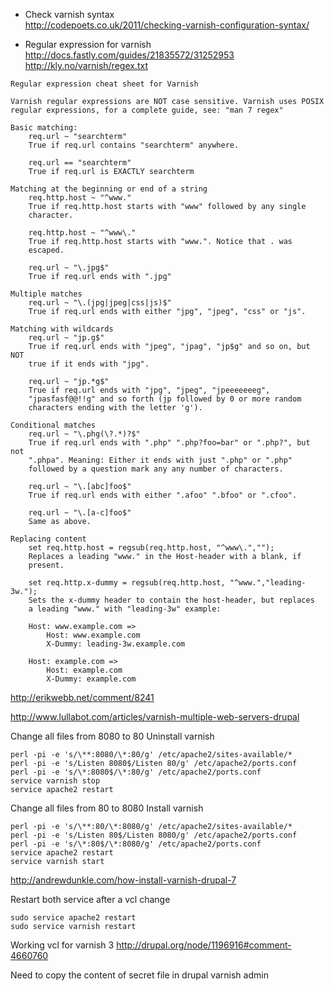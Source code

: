 * Check varnish syntax    
http://codepoets.co.uk/2011/checking-varnish-configuration-syntax/

* Regular expression for varnish    
http://docs.fastly.com/guides/21835572/31252953
http://kly.no/varnish/regex.txt


````
Regular expression cheat sheet for Varnish

Varnish regular expressions are NOT case sensitive. Varnish uses POSIX
regular expressions, for a complete guide, see: "man 7 regex"

Basic matching:
	req.url ~ "searchterm"
	True if req.url contains "searchterm" anywhere.

	req.url == "searchterm"
	True if req.url is EXACTLY searchterm

Matching at the beginning or end of a string
	req.http.host ~ "^www."
	True if req.http.host starts with "www" followed by any single
	character.

	req.http.host ~ "^www\."
	True if req.http.host starts with "www.". Notice that . was
	escaped.

	req.url ~ "\.jpg$"
	True if req.url ends with ".jpg"

Multiple matches
	req.url ~ "\.(jpg|jpeg|css|js)$"
	True if req.url ends with either "jpg", "jpeg", "css" or "js".

Matching with wildcards
	req.url ~ "jp.g$"
	True if req.url ends with "jpeg", "jpag", "jp$g" and so on, but NOT
	true if it ends with "jpg".

	req.url ~ "jp.*g$"
	True if req.url ends with "jpg", "jpeg", "jpeeeeeeeg",
	"jpasfasf@@!!g" and so forth (jp followed by 0 or more random
	characters ending with the letter 'g').

Conditional matches
	req.url ~ "\.phg(\?.*)?$"
	True if req.url ends with ".php" ".php?foo=bar" or ".php?", but not
	".phpa". Meaning: Either it ends with just ".php" or ".php"
	followed by a question mark any any number of characters.

	req.url ~ "\.[abc]foo$"
	True if req.url ends with either ".afoo" ".bfoo" or ".cfoo".

	req.url ~ "\.[a-c]foo$"
	Same as above.

Replacing content
	set req.http.host = regsub(req.http.host, "^www\.","");
	Replaces a leading "www." in the Host-header with a blank, if
	present.

	set req.http.x-dummy = regsub(req.http.host, "^www.","leading-3w.");
	Sets the x-dummy header to contain the host-header, but replaces
	a leading "www." with "leading-3w" example:

	Host: www.example.com => 
		Host: www.example.com
		X-Dummy: leading-3w.example.com

	Host: example.com =>
		Host: example.com
		X-Dummy: example.com
````

http://erikwebb.net/comment/8241

http://www.lullabot.com/articles/varnish-multiple-web-servers-drupal

Change all files from 8080 to 80
Uninstall varnish
```
perl -pi -e 's/\**:8080/\*:80/g' /etc/apache2/sites-available/*
perl -pi -e 's/Listen 8080$/Listen 80/g' /etc/apache2/ports.conf
perl -pi -e 's/\*:8080$/\*:80/g' /etc/apache2/ports.conf
service varnish stop
service apache2 restart
```

Change all files from 80 to 8080
Install varnish
```
perl -pi -e 's/\**:80/\*:8080/g' /etc/apache2/sites-available/*
perl -pi -e 's/Listen 80$/Listen 8080/g' /etc/apache2/ports.conf
perl -pi -e 's/\*:80$/\*:8080/g' /etc/apache2/ports.conf
service apache2 restart
service varnish start
```
http://andrewdunkle.com/how-install-varnish-drupal-7

Restart both service after a vcl change 
```
sudo service apache2 restart
sudo service varnish restart
```

Working vcl for varnish 3 
http://drupal.org/node/1196916#comment-4660760

Need to copy the content of secret file in drupal varnish admin